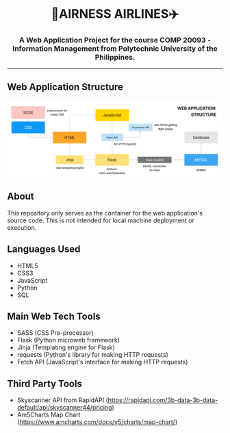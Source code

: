 <h1 align='center'><b>👑AIRNESS AIRLINES✈️</b></h1>
<h3 align='center'>A Web Application Project for the course <b>COMP 20093 - Information Management</b> from Polytechnic University of the Philippines.</h3>

---

## Web Application Structure
![Web Application Structure](/assets/img/structure.png "Web Application Structure")
  
## About
This repository only serves as the container for the web application's source code. This is not intended
for local machine deployment or execution.

## Languages Used
- HTML5
- CSS3
- JavaScript
- Python
- SQL

## Main Web Tech Tools
- SASS (CSS Pre-processor)
- Flask (Python microweb framework)
- Jinja (Templating engine for Flask)
- requests (Python's library for making HTTP requests)
- Fetch API (JavaScript's interface for making HTTP requests)

## Third Party Tools
- Skyscanner API from RapidAPI (https://rapidapi.com/3b-data-3b-data-default/api/skyscanner44/pricing)
- Am5Charts Map Chart (https://www.amcharts.com/docs/v5/charts/map-chart/)



